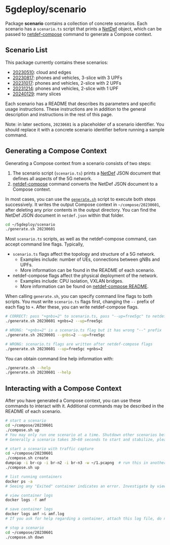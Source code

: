 # 5gdeploy/scenario

Package **scenario** contains a collection of concrete scenarios.
Each scenario has a `scenario.ts` script that prints a [NetDef](../netdef) object, which can be passed to [netdef-compose](../netdef-compose) command to generate a Compose context.

## Scenario List

This package currently contains these scenarios:

* [20230510](20230510): cloud and edges
* [20230817](20230817): phones and vehicles, 3-slice with 3 UPFs
* [20231017](20231017): phones and vehicles, 2-slice with 2 UPFs
* [20231214](20231214): phones and vehicles, 2-slice with 1 UPF
* [20240129](20240129): many slices

Each scenario has a README that describes its parameters and specific usage instructions.
These instructions are in addition to the general description and instructions in the rest of this page.

Note: in later sections, `20230601` is a placeholder of a scenario identifier.
You should replace it with a concrete scenario identifier before running a sample command.

## Generating a Compose Context

Generating a Compose context from a scenario consists of two steps:

1. The scenario script (`scenario.ts`) prints a [NetDef](../netdef) JSON document that defines all aspects of the 5G network.
2. [netdef-compose](../netdef-compose) command converts the NetDef JSON document to a Compose context.

In most cases, you can use the [`generate.sh`](generate.sh) script to execute both steps successively.
It writes the output Compose context in `~/compose/20230601`, after deleting any prior contents in the output directory.
You can find the NetDef JSON document in `netdef.json` within that folder.

```bash
cd ~/5gdeploy/scenario
./generate.sh 20230601
```

Most `scenario.ts` scripts, as well as the netdef-compose command, can accept command line flags.
Typically,

* `scenario.ts` flags affect the topology and structure of a 5G network.
  * Examples include: number of UEs, connections between gNBs and UPFs.
  * More information can be found in the README of each scenario.
* netdef-compose flags affect the physical deployment of the network.
  * Examples include: CPU isolation, VXLAN bridges.
  * More information can be found on [netdef-compose README](../netdef-compose/README.md).

When calling `generate.sh`, you can specify command line flags to both scripts.
You must write `scenario.ts` flags first, changing the `--` prefix of each flag to `+`.
After these, you can write netdef-compose flags.

```bash
# CORRECT: pass "+gnbs=2" to scenario.ts, pass "--up=free5gc" to netdef-compose
./generate.sh 20230601 +gnbs=2 --up=free5gc

# WRONG: "+gnbs=2" is a scenario.ts flag but it has wrong "--" prefix
./generate.sh 20230601 --gnbs=2 --up=free5gc

# WRONG: scenario.ts flags are written after netdef-compose flags
./generate.sh 20230601 --up=free5gc +gnbs=2
```

You can obtain command line help information with:

```bash
./generate.sh --help
./generate.sh 20230601 --help
```

## Interacting with a Compose Context

After you have generated a Compose context, you can use these commands to interact with it.
Additional commands may be described in the README of each scenario.

```bash
# start a scenario
cd ~/compose/20230601
./compose.sh up
# You may only run one scenario at a time. Shutdown other scenarios before starting one.
# Generally a scenario takes 30~60 seconds to start and stabilize, please be patient.

# start a scenario with traffic capture
cd ~/compose/20230601
./compose.sh create
dumpcap -i br-cp -i br-n2 -i br-n3 -w ~/1.pcapng  # run this in another console
./compose.sh up

# list running containers
docker ps -a
# Seeing any "Exited" container indicates an error. Investigate by viewing container logs.

# view container logs
docker logs -f amf

# save container logs
docker logs amf >& amf.log
# If you ask for help regarding a container, attach this log file, do not send screenshots.

# stop a scenario
cd ~/compose/20230601
./compose.sh down
```
